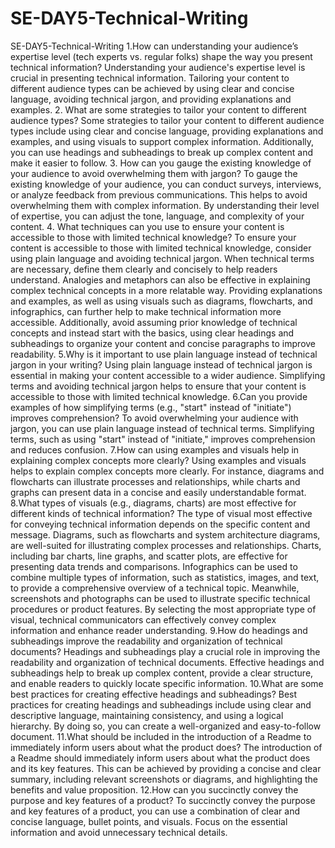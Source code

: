 # SE-DAY5-Technical-Writing
SE-DAY5-Technical-Writing
1.How can understanding your audience’s expertise level (tech experts vs. regular folks) shape the way you present technical information?
 Understanding your audience's expertise level is crucial in presenting technical information. Tailoring your content to different audience types can be achieved by using clear and concise language, avoiding technical jargon, and providing explanations and examples.
2. What are some strategies to tailor your content to different audience types?
Some strategies to tailor your content to different audience types include using clear and concise language, providing explanations and examples, and using visuals to support complex information. Additionally, you can use headings and subheadings to break up complex content and make it easier to follow.
3. How can you gauge the existing knowledge of your audience to avoid overwhelming them with jargon?
 To gauge the existing knowledge of your audience, you can conduct surveys, interviews, or analyze feedback from previous communications. This helps to avoid overwhelming them with complex information. By understanding their level of expertise, you can adjust the tone, language, and complexity of your content.
4. What techniques can you use to ensure your content is accessible to those with limited technical knowledge?
To ensure your content is accessible to those with limited technical knowledge, consider using plain language and avoiding technical jargon. When technical terms are necessary, define them clearly and concisely to help readers understand. Analogies and metaphors can also be effective in explaining complex technical concepts in a more relatable way. Providing explanations and examples, as well as using visuals such as diagrams, flowcharts, and infographics, can further help to make technical information more accessible. Additionally, avoid assuming prior knowledge of technical concepts and instead start with the basics, using clear headings and subheadings to organize your content and concise paragraphs to improve readability.
5.Why is it important to use plain language instead of technical jargon in your writing?
Using plain language instead of technical jargon is essential in making your content accessible to a wider audience. Simplifying terms and avoiding technical jargon helps to ensure that your content is accessible to those with limited technical knowledge.
6.Can you provide examples of how simplifying terms (e.g., "start" instead of "initiate") improves comprehension?
To avoid overwhelming your audience with jargon, you can use plain language instead of technical terms. Simplifying terms, such as using "start" instead of "initiate," improves comprehension and reduces confusion.
7.How can using examples and visuals help in explaining complex concepts more clearly?
Using examples and visuals helps to explain complex concepts more clearly. For instance, diagrams and flowcharts can illustrate processes and relationships, while charts and graphs can present data in a concise and easily understandable format.
8.What types of visuals (e.g., diagrams, charts) are most effective for different kinds of technical information?
The type of visual most effective for conveying technical information depends on the specific content and message. Diagrams, such as flowcharts and system architecture diagrams, are well-suited for illustrating complex processes and relationships. Charts, including bar charts, line graphs, and scatter plots, are effective for presenting data trends and comparisons. Infographics can be used to combine multiple types of information, such as statistics, images, and text, to provide a comprehensive overview of a technical topic. Meanwhile, screenshots and photographs can be used to illustrate specific technical procedures or product features. By selecting the most appropriate type of visual, technical communicators can effectively convey complex information and enhance reader understanding.
9.How do headings and subheadings improve the readability and organization of technical documents?
 Headings and subheadings play a crucial role in improving the readability and organization of technical documents. Effective headings and subheadings help to break up complex content, provide a clear structure, and enable readers to quickly locate specific information.
10.What are some best practices for creating effective headings and subheadings?
 Best practices for creating headings and subheadings include using clear and descriptive language, maintaining consistency, and using a logical hierarchy. By doing so, you can create a well-organized and easy-to-follow document.
11.What should be included in the introduction of a Readme to immediately inform users about what the product does?
The introduction of a Readme should immediately inform users about what the product does and its key features. This can be achieved by providing a concise and clear summary, including relevant screenshots or diagrams, and highlighting the benefits and value proposition.
12.How can you succinctly convey the purpose and key features of a product?
To succinctly convey the purpose and key features of a product, you can use a combination of clear and concise language, bullet points, and visuals. Focus on the essential information and avoid unnecessary technical details.
